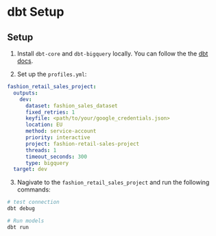 # dbt Setup

## Setup
1. Install `dbt-core` and `dbt-bigquery` locally. You can follow the the [dbt docs](https://docs.getdbt.com/docs/core/pip-install).

2. Set up the `profiles.yml`:
```yaml
fashion_retail_sales_project:
  outputs:
    dev:
      dataset: fashion_sales_dataset
      fixed_retries: 1
      keyfile: <path/to/your/google_credentials.json>
      location: EU
      method: service-account
      priority: interactive
      project: fashion-retail-sales-project
      threads: 1
      timeout_seconds: 300
      type: bigquery
  target: dev
```

3. Nagivate to the `fashion_retail_sales_project` and run the following commands:
```bash
# test connection
dbt debug

# Run models
dbt run
```